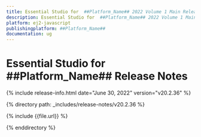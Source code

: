```yaml
---
title: Essential Studio for  ##Platform_Name## 2022 Volume 1 Main Release Release Notes  
description: Essential Studio for  ##Platform_Name## 2022 Volume 1 Main Release Release Notes  
platform: ej2-javascript
publishingplatform: ##Platform_Name##
documentation: ug
---
```


# Essential Studio for  ##Platform_Name##   Release Notes  

{% include release-info.html date="June 30, 2022"  version="v20.2.36" %} 

{% directory path: _includes/release-notes/v20.2.36 %}

{% include {{file.url}} %}

{% enddirectory %}
